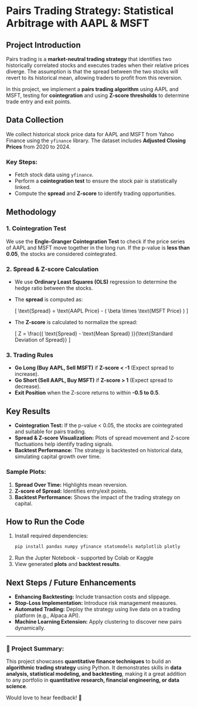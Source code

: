 # Pairs Trading Strategy: Statistical Arbitrage with AAPL & MSFT

## Project Introduction
Pairs trading is a **market-neutral trading strategy** that identifies two historically correlated stocks and executes trades when their relative prices diverge. The assumption is that the spread between the two stocks will revert to its historical mean, allowing traders to profit from this reversion.

In this project, we implement a **pairs trading algorithm** using AAPL and MSFT, testing for **cointegration** and using **Z-score thresholds** to determine trade entry and exit points.

## Data Collection
We collect historical stock price data for AAPL and MSFT from Yahoo Finance using the `yfinance` library. The dataset includes **Adjusted Closing Prices** from 2020 to 2024.

### **Key Steps:**
- Fetch stock data using `yfinance`.
- Perform a **cointegration test** to ensure the stock pair is statistically linked.
- Compute the **spread** and **Z-score** to identify trading opportunities.

## Methodology

### **1. Cointegration Test**
We use the **Engle-Granger Cointegration Test** to check if the price series of AAPL and MSFT move together in the long run. If the p-value is **less than 0.05**, the stocks are considered cointegrated.

### **2. Spread & Z-score Calculation**
- We use **Ordinary Least Squares (OLS)** regression to determine the hedge ratio between the stocks.
- The **spread** is computed as:
  
  \[ \text{Spread} = \text{AAPL Price} - ( \beta \times \text{MSFT Price} ) \]
  
- The **Z-score** is calculated to normalize the spread:
  
  \[ Z = \frac{( \text{Spread} - \text{Mean Spread} )}{\text{Standard Deviation of Spread}} \]

### **3. Trading Rules**
- **Go Long (Buy AAPL, Sell MSFT)** if **Z-score < -1** (Expect spread to increase).
- **Go Short (Sell AAPL, Buy MSFT)** if **Z-score > 1** (Expect spread to decrease).
- **Exit Position** when the Z-score returns to within **-0.5 to 0.5**.

## Key Results

- **Cointegration Test:** If the p-value < 0.05, the stocks are cointegrated and suitable for pairs trading.
- **Spread & Z-score Visualization:** Plots of spread movement and Z-score fluctuations help identify trading signals.
- **Backtest Performance:** The strategy is backtested on historical data, simulating capital growth over time.

### **Sample Plots:**
1. **Spread Over Time:** Highlights mean reversion.
2. **Z-score of Spread:** Identifies entry/exit points.
3. **Backtest Performance:** Shows the impact of the trading strategy on capital.

## How to Run the Code
1. Install required dependencies:
   ```bash
   pip install pandas numpy yfinance statsmodels matplotlib plotly
   ```
2. Run the Jupter Notebook - supported by Colab or Kaggle
3. View generated **plots** and **backtest results**.

## Next Steps / Future Enhancements
- **Enhancing Backtesting:** Include transaction costs and slippage.
- **Stop-Loss Implementation:** Introduce risk management measures.
- **Automated Trading:** Deploy the strategy using live data on a trading platform (e.g., Alpaca API).
- **Machine Learning Extension:** Apply clustering to discover new pairs dynamically.

---
### 📌 **Project Summary:**
This project showcases **quantitative finance techniques** to build an **algorithmic trading strategy** using Python. It demonstrates skills in **data analysis, statistical modeling, and backtesting**, making it a great addition to any portfolio in **quantitative research, financial engineering, or data science**.

Would love to hear feedback! 🚀

